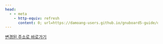 ```yaml
---
head:
  - - meta
    - http-equiv: refresh
      content: 0; url=https://damoang-users.github.io/gnuboard5-guide/developers/hook-list.html
---
```


[변경된 주소로 바로가기](https://damoang-users.github.io/gnuboard5-guide/developers/hook-list.html)
